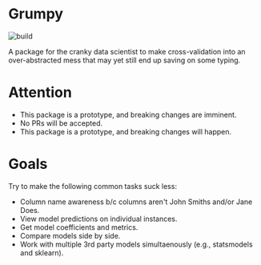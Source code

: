 # Grumpy

![build]([https://travis-ci.org/eyurtsev/grumpy.svg?branch=master])
   
A package for the cranky data scientist to make cross-validation into an
over-abstracted mess that may yet still end up saving on some typing.

# Attention

* This package is a prototype, and breaking changes are imminent. 
* No PRs will be accepted.
* This package is a prototype, and breaking changes will happen.

# Goals

Try to make the following common tasks suck less:

* Column name awareness b/c columns aren't John Smiths and/or Jane Does.
* View model predictions on individual instances.
* Get model coefficients and metrics.
* Compare models side by side.
* Work with multiple 3rd party models simultaenously (e.g., statsmodels and sklearn).
